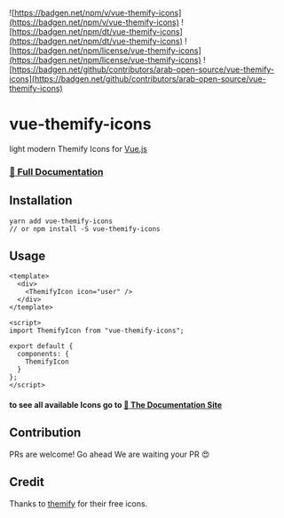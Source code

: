 ![https://badgen.net/npm/v/vue-themify-icons](https://badgen.net/npm/v/vue-themify-icons)
![https://badgen.net/npm/dt/vue-themify-icons](https://badgen.net/npm/dt/vue-themify-icons)
![https://badgen.net/npm/license/vue-themify-icons](https://badgen.net/npm/license/vue-themify-icons)
![https://badgen.net/github/contributors/arab-open-source/vue-themify-icons](https://badgen.net/github/contributors/arab-open-source/vue-themify-icons)

# vue-themify-icons

light modern Themify Icons for [Vue.js](https://github.com/vuejs/vue) 

### [:book: Full Documentation](https://arab-open-source.github.io/vue-themify-icons/)

## Installation

```
yarn add vue-themify-icons
// or npm install -S vue-themify-icons
```

## Usage

```vue
<template>
  <div>
    <ThemifyIcon icon="user" />
  </div>
</template>

<script>
import ThemifyIcon from "vue-themify-icons";

export default {
  components: {
    ThemifyIcon
  }
};
</script>

```

#### to see all available Icons go to [:book: The Documentation Site](https://arab-open-source.github.io/vue-themify-icons/icons/)

## Contribution
PRs are welcome! Go ahead We are waiting your PR :heart_eyes:

## Credit
Thanks to [themify](https://themify.me/themify-icons) for their free icons.
